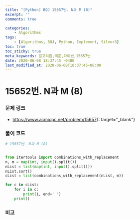 ```yaml
---
title: "[Python] BOJ 15657번. N과 M (8)"
excerpt: ''
comments: true

categories:
    - Algorithms
tags:
    - [Algorithms, BOJ, Python, Implement, Silver3]
toc: true
toc_sticky: true
meta_keywords: 알고리즘,백준,파이썬,15657번
date: 2020-06-08 18:37:45 -0400
last_modified_at: 2020-06-08T18:37:45+08:00
---
```


# 15652번. N과 M (8)

### 문제 링크

- <https://www.acmicpc.net/problem/15657>{: target="\_blank"}

### 풀이 코드

```python
# 15657번. N과 M (8)


from itertools import combinations_with_replacement
n, m = map(int, input().split())
nList = list(map(int, input().split()))
nList.sort()
cList = list(combinations_with_replacement(nList, m))

for c in cList:
    for i in c:
        print(i, end=' ')
    print()
```

### 비고
